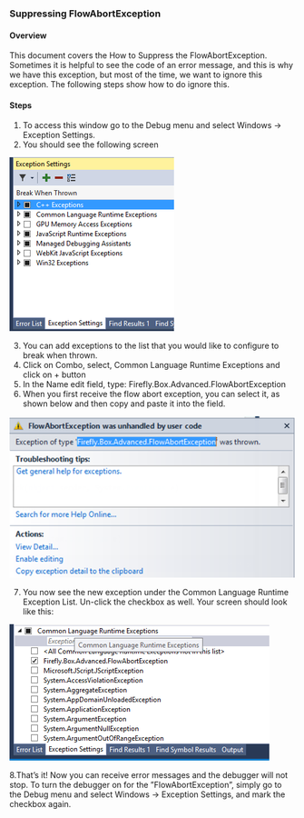 ﻿### Suppressing FlowAbortException

#### Overview

This document covers the How to Suppress the FlowAbortException. Sometimes it is helpful to see the code of an error message, and this is why we have this exception, but most of the time, we want to ignore this exception.  The following steps show how to do ignore this.   

#### Steps
1.	To access this window go to the Debug menu and select Windows -> Exception Settings.
2.	You should see the following screen

![Exception Settings](Exception_Settings.png)

3. You can add exceptions to the list that you would like to configure to break when thrown. 
4. Click on Combo, select, Common Language Runtime Exceptions and click on + button
5. In the Name edit field, type: Firefly.Box.Advanced.FlowAbortException
6. When you first receive the flow abort exception, you can select it, as shown below and then copy and paste it into the field.

![FlowAbortException message](FlowAbortException_message.png)

7. You now see the new exception under the Common Language Runtime Exception List. Un-click the checkbox as well. Your screen should look like this: 

![Exception Settings with FlowAbortException](Exception_Settings_with_FlowAbortException.png)

8.That’s it! Now you can receive error messages and the debugger will not stop. To turn the debugger on for the ”FlowAbortException”, simply go to the Debug menu and select Windows -> Exception Settings, and mark the checkbox again. 